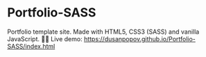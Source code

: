 # Portfolio-SASS

Portfolio template site. Made with HTML5, CSS3 (SASS) and vanilla JavaScript. 👨‍💼 
Live demo: https://dusanpopov.github.io/Portfolio-SASS/index.html
